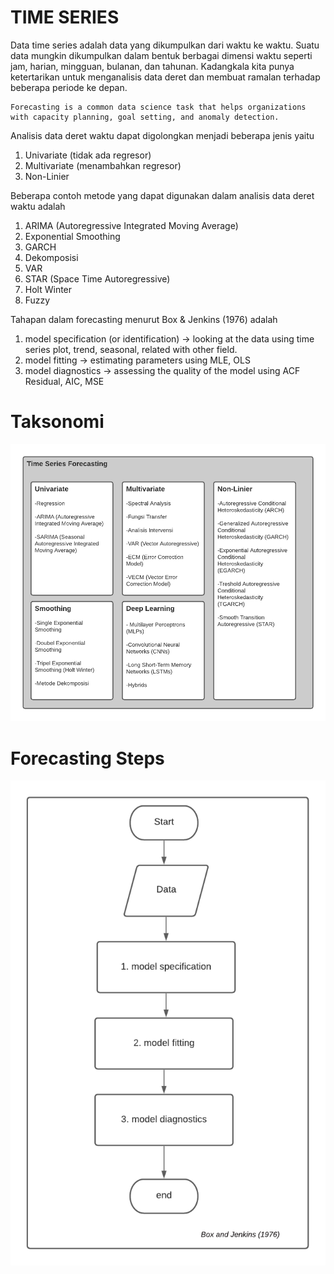 # TIME SERIES

Data time series adalah data yang dikumpulkan dari waktu ke waktu. Suatu data mungkin dikumpulkan dalam bentuk berbagai dimensi waktu seperti jam, harian, mingguan, bulanan, dan tahunan. Kadangkala kita punya ketertarikan untuk menganalisis data deret dan membuat ramalan terhadap beberapa periode ke depan.

```
Forecasting is a common data science task that helps organizations with capacity planning, goal setting, and anomaly detection. 
```

Analisis data deret waktu dapat digolongkan menjadi beberapa jenis yaitu
1. Univariate (tidak ada regresor)
2. Multivariate (menambahkan regresor)
3. Non-Linier 

Beberapa contoh metode yang dapat digunakan dalam analisis data deret waktu adalah
1. ARIMA (Autoregressive Integrated Moving Average)
2. Exponential Smoothing 
3. GARCH
4. Dekomposisi
5. VAR
6. STAR (Space Time Autoregressive)
7. Holt Winter
8. Fuzzy 

Tahapan dalam forecasting menurut Box & Jenkins (1976) adalah
1. model specification (or identification) -> looking at the data using time series plot, trend, seasonal, related with other field.
2. model fitting -> estimating parameters using MLE, OLS
3. model diagnostics ->  assessing the quality of the model using ACF Residual, AIC, MSE

# Taksonomi
![](images/classify.png)

# Forecasting Steps
![](images/flow.png)


